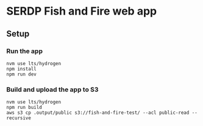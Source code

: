 # SERDP Fish and Fire web app

## Setup

### Run the app

```
nvm use lts/hydrogen
npm install
npm run dev
```

### Build and upload the app to S3

```
nvm use lts/hydrogen
npm run build
aws s3 cp .output/public s3://fish-and-fire-test/ --acl public-read --recursive
```
